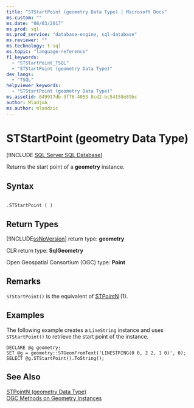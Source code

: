 ```yaml
---
title: "STStartPoint (geometry Data Type) | Microsoft Docs"
ms.custom: ""
ms.date: "08/03/2017"
ms.prod: sql
ms.prod_service: "database-engine, sql-database"
ms.reviewer: ""
ms.technology: t-sql
ms.topic: "language-reference"
f1_keywords: 
  - "STStartPoint_TSQL"
  - "STStartPoint (geometry Data Type)"
dev_langs: 
  - "TSQL"
helpviewer_keywords: 
  - "STStartPoint (geometry Data Type)"
ms.assetid: 049917db-3f76-4053-8cd2-bc54158e89bc
author: MladjoA
ms.author: mlandzic 
---
```

# STStartPoint (geometry Data Type)
[!INCLUDE [SQL Server SQL Database](../../includes/applies-to-version/sql-asdb.md)]

Returns the start point of a **geometry** instance.
  
## Syntax  
  
```  
  
.STStartPoint ( )  
```  
  
## Return Types  
 [!INCLUDE[ssNoVersion](../../includes/ssnoversion-md.md)] return type: **geometry**  
  
 CLR return type: **SqlGeometry**  
  
 Open Geospatial Consortium (OGC) type: **Point**  
  
## Remarks  
 `STStartPoint()` is the equivalent of [STPointN](../../t-sql/spatial-geometry/stpointn-geometry-data-type.md) (1).  
  
## Examples  
 The following example creates a `LineString` instance and uses `STStartPoint()` to retrieve the start point of the instance.  
  
```  
DECLARE @g geometry;  
SET @g = geometry::STGeomFromText('LINESTRING(0 0, 2 2, 1 0)', 0);  
SELECT @g.STStartPoint().ToString();  
```  
  
## See Also  
 [STPointN &#40;geometry Data Type&#41;](../../t-sql/spatial-geometry/stpointn-geometry-data-type.md)   
 [OGC Methods on Geometry Instances](../../t-sql/spatial-geometry/ogc-methods-on-geometry-instances.md)  
  
  

